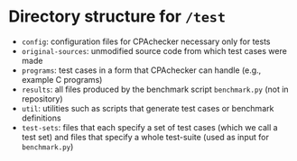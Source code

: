 # Directory structure for `/test`

- `config`: configuration files for CPAchecker necessary only for tests
- `original-sources`: unmodified source code from which test cases were made
- `programs`: test cases in a form that CPAchecker can handle (e.g., example C programs)
- `results`: all files produced by the benchmark script `benchmark.py` (not in repository)
- `util`: utilities such as scripts that generate test cases or benchmark definitions
- `test-sets`: files that each specify a set of test cases (which we call a test set)
             and files that specify a whole test-suite (used as input for `benchmark.py`)
